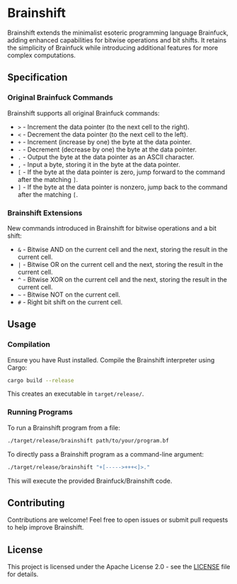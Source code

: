 # Brainshift

Brainshift extends the minimalist esoteric programming language Brainfuck, adding enhanced capabilities for bitwise operations and bit shifts. It retains the simplicity of Brainfuck while introducing additional features for more complex computations.

## Specification

### Original Brainfuck Commands

Brainshift supports all original Brainfuck commands:

- `>` - Increment the data pointer (to the next cell to the right).
- `<` - Decrement the data pointer (to the next cell to the left).
- `+` - Increment (increase by one) the byte at the data pointer.
- `-` - Decrement (decrease by one) the byte at the data pointer.
- `.` - Output the byte at the data pointer as an ASCII character.
- `,` - Input a byte, storing it in the byte at the data pointer.
- `[` - If the byte at the data pointer is zero, jump forward to the command after the matching `]`.
- `]` - If the byte at the data pointer is nonzero, jump back to the command after the matching `[`.

### Brainshift Extensions

New commands introduced in Brainshift for bitwise operations and a bit shift:

- `&` - Bitwise AND on the current cell and the next, storing the result in the current cell.
- `|` - Bitwise OR on the current cell and the next, storing the result in the current cell.
- `^` - Bitwise XOR on the current cell and the next, storing the result in the current cell.
- `~` - Bitwise NOT on the current cell.
- `#` - Right bit shift on the current cell.

## Usage

### Compilation

Ensure you have Rust installed. Compile the Brainshift interpreter using Cargo:

```bash
cargo build --release
```

This creates an executable in `target/release/`.

### Running Programs

To run a Brainshift program from a file:

```bash
./target/release/brainshift path/to/your/program.bf
```

To directly pass a Brainshift program as a command-line argument:

```bash
./target/release/brainshift "+[----->+++<]>."
```

This will execute the provided Brainfuck/Brainshift code.

## Contributing

Contributions are welcome! Feel free to open issues or submit pull requests to help improve Brainshift.

## License

This project is licensed under the Apache License 2.0 - see the [LICENSE](LICENSE) file for details.
